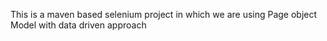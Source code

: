 This is a maven based selenium project in which we are using Page object Model with data driven approach
